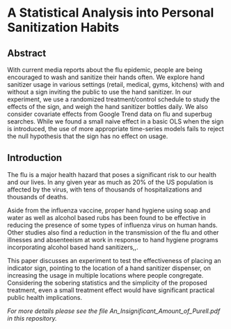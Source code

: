 # A Statistical Analysis into Personal Sanitization Habits 

## Abstract
With current media reports about the flu epidemic, people are being encouraged to wash and sanitize their hands often.  We explore hand sanitizer usage in various settings (retail, medical, gyms, kitchens) with and without a sign inviting the public to use the hand sanitizer.  In our experiment, we use a randomized treatment/control schedule to study the effects of the sign, and weigh the hand sanitizer bottles daily.  We also consider covariate effects from Google Trend data on flu and superbug searches.  While we found a small naive effect in a basic OLS when the sign is introduced, the use of more appropriate time-series models fails to reject the null hypothesis that the sign has no effect on usage.

## Introduction
The flu is a major health hazard that poses a significant risk to our health and our lives. In any given year as much as 20% of the US population is affected by the virus, with tens of thousands of hospitalizations and thousands of deaths. 

Aside from the influenza vaccine, proper hand hygiene using soap and water as well as alcohol based rubs has been found to be effective in reducing the presence of some types of influenza virus on human hands. Other studies also find a reduction in the transmission of the flu and other illnesses and absenteeism at work in response to hand hygiene programs incorporating alcohol based hand sanitizers,,.

This paper discusses an experiment to test the effectiveness of placing an indicator sign, pointing to the location of a hand sanitizer dispenser, on increasing the usage in multiple locations where people congregate. Considering the sobering statistics and the simplicity of the proposed treatment, even a small treatment effect would have significant practical public health implications.

*For more details please see the file An_Insignificant_Amount_of_Purell.pdf in this repository.*
